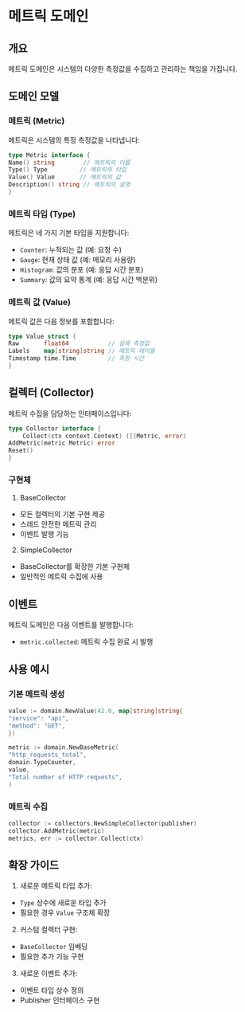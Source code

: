 # 메트릭 도메인

## 개요

메트릭 도메인은 시스템의 다양한 측정값을 수집하고 관리하는 책임을 가집니다.

## 도메인 모델

### 메트릭 (Metric)

메트릭은 시스템의 특정 측정값을 나타냅니다:

```go
type Metric interface {
Name() string        // 메트릭의 이름
Type() Type         // 메트릭의 타입
Value() Value       // 메트릭의 값
Description() string // 메트릭의 설명
}
```

### 메트릭 타입 (Type)

메트릭은 네 가지 기본 타입을 지원합니다:

- `Counter`: 누적되는 값 (예: 요청 수)
- `Gauge`: 현재 상태 값 (예: 메모리 사용량)
- `Histogram`: 값의 분포 (예: 응답 시간 분포)
- `Summary`: 값의 요약 통계 (예: 응답 시간 백분위)

### 메트릭 값 (Value)

메트릭 값은 다음 정보를 포함합니다:

```go
type Value struct {
Raw       float64           // 실제 측정값
Labels    map[string]string // 메트릭 레이블
Timestamp time.Time         // 측정 시간
}
```

## 컬렉터 (Collector)

메트릭 수집을 담당하는 인터페이스입니다:

```go
type Collector interface {
    Collect(ctx context.Context) ([]Metric, error)
AddMetric(metric Metric) error
Reset()
}
```

### 구현체

1. BaseCollector
- 모든 컬렉터의 기본 구현 제공
- 스레드 안전한 메트릭 관리
- 이벤트 발행 기능

2. SimpleCollector
- BaseCollector를 확장한 기본 구현체
- 일반적인 메트릭 수집에 사용

## 이벤트

메트릭 도메인은 다음 이벤트를 발행합니다:

- `metric.collected`: 메트릭 수집 완료 시 발행

## 사용 예시

### 기본 메트릭 생성

```go
value := domain.NewValue(42.0, map[string]string{
"service": "api",
"method": "GET",
})

metric := domain.NewBaseMetric(
"http_requests_total",
domain.TypeCounter,
value,
"Total number of HTTP requests",
)
```

### 메트릭 수집

```go
collector := collectors.NewSimpleCollector(publisher)
collector.AddMetric(metric)
metrics, err := collector.Collect(ctx)
```

## 확장 가이드

1. 새로운 메트릭 타입 추가:
- `Type` 상수에 새로운 타입 추가
- 필요한 경우 `Value` 구조체 확장

2. 커스텀 컬렉터 구현:
- `BaseCollector` 임베딩
- 필요한 추가 기능 구현

3. 새로운 이벤트 추가:
- 이벤트 타입 상수 정의
- Publisher 인터페이스 구현